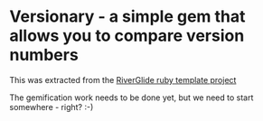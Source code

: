 # Versionary - a simple gem that allows you to compare version numbers

This was extracted from the [RiverGlide ruby template project](https://github.com/RiverGlide/ruby_project_template)

The gemification work needs to be done yet, but we need to start somewhere - right? :-)

